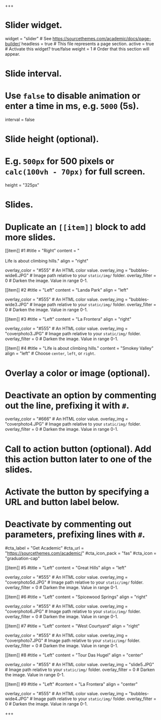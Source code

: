 +++
# Slider widget.
widget = "slider"  # See https://sourcethemes.com/academic/docs/page-builder/
headless = true  # This file represents a page section.
active = true  # Activate this widget? true/false
weight = 1  # Order that this section will appear.

# Slide interval.
# Use `false` to disable animation or enter a time in ms, e.g. `5000` (5s).
interval = false

# Slide height (optional).
# E.g. `500px` for 500 pixels or `calc(100vh - 70px)` for full screen.
height = "325px"

# Slides.
# Duplicate an `[[item]]` block to add more slides.

[[item]] #1
  #title = "Right"
  content = "<br><br>    Life is about climbing hills."
  align = "right"

  overlay_color = "#555"  # An HTML color value.
  overlay_img = "bubbles-wide6.JPG"  # Image path relative to your `static/img/` folder.
  overlay_filter = 0  # Darken the image. Value in range 0-1.

[[item]] #2
  #title = "Left"
  content = "Landa Park"
  align = "left"

  overlay_color = "#555"  # An HTML color value.
  overlay_img = "bubbles-wide3.JPG"  # Image path relative to your `static/img/` folder.
  overlay_filter = 0  # Darken the image. Value in range 0-1.

[[item]] #3
  #title = "Left"
  content = "La Frontera"
  align = "right"

  overlay_color = "#555"  # An HTML color value.
  overlay_img = "coverphoto3.JPG"  # Image path relative to your `static/img/` folder.
  overlay_filter = 0  # Darken the image. Value in range 0-1.

[[item]] #4
  #title = "Life is about climbing hills."
  content = "Smokey Valley"
  align = "left"  # Choose `center`, `left`, or `right`.

  # Overlay a color or image (optional).
  #   Deactivate an option by commenting out the line, prefixing it with `#`.
  overlay_color = "#666"  # An HTML color value.
  overlay_img = "coverphoto4.JPG"  # Image path relative to your `static/img/` folder.
  overlay_filter = 0  # Darken the image. Value in range 0-1.

  # Call to action button (optional).  Add this action button later to one of the slides.
  #   Activate the button by specifying a URL and button label below.
  #   Deactivate by commenting out parameters, prefixing lines with `#`.
  #cta_label = "Get Academic"
  #cta_url = "https://sourcethemes.com/academic/"
  #cta_icon_pack = "fas"
  #cta_icon = "graduation-cap"

[[item]] #5
  #title = "Left"
  content = "Great Hills"
  align = "left"

  overlay_color = "#555"  # An HTML color value.
  overlay_img = "coverphoto5d.JPG"  # Image path relative to your `static/img/` folder.
  overlay_filter = 0  # Darken the image. Value in range 0-1.

[[item]] #6
  #title = "Left"
  content = "Spicewood Springs"
  align = "right"

  overlay_color = "#555"  # An HTML color value.
  overlay_img = "coverphoto6.JPG"  # Image path relative to your `static/img/` folder.
  overlay_filter = 0  # Darken the image. Value in range 0-1.

[[item]] #7
  #title = "Left"
  content = "West Courtyard"
  align = "right"

  overlay_color = "#555"  # An HTML color value.
  overlay_img = "coverphoto7.JPG"  # Image path relative to your `static/img/` folder.
  overlay_filter = 0  # Darken the image. Value in range 0-1.

[[item]] #8
  #title = "Left"
  content = "Tour Das Hugel"
  align = "center"

  overlay_color = "#555"  # An HTML color value.
  overlay_img = "slide5.JPG"  # Image path relative to your `static/img/` folder.
  overlay_filter = 0  # Darken the image. Value in range 0-1.

[[item]] #9
  #title = "Left"
  #content = "La Frontera"
  align = "center"

  overlay_color = "#555"  # An HTML color value.
  overlay_img = "bubbles-wide4.JPG"  # Image path relative to your `static/img/` folder.
  overlay_filter = 0  # Darken the image. Value in range 0-1.


+++

